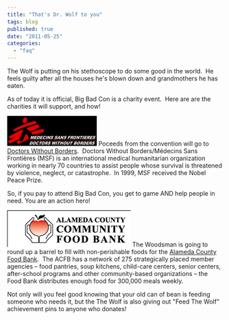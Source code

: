 ```yaml
---
title: "That's Dr. Wolf to you"
tags: blog
published: true
date: "2011-05-25"
categories: 
  - "faq"
---
```


The Wolf is putting on his stethoscope to do some good in the world.  He feels guilty after all the houses he's blown down and grandmothers he has eaten.

As of today it is official, Big Bad Con is a charity event.  Here are are the charities it will support, and how!

[![Doctors Without Borders](/images/msf-logo-header.jpg "Doctors Without Borders")](http://www.bigbadcon.com/wp-content/uploads/2011/05/msf-logo-header.jpg) Poceeds from the convention will go to [Doctors Without Borders](http://www.doctorswithoutborders.org/).  Doctors Without Borders/Médecins Sans Frontières (MSF) is an international medical humanitarian organization working in nearly 70 countries to assist people whose survival is threatened by violence, neglect, or catastrophe.  In 1999, MSF received the Nobel Peace Prize.

So, if you pay to attend Big Bad Con, you get to game AND help people in need. You are an action hero!

[![](/images/header_logo_home.gif "Alemeda County Food Bank")](http://www.bigbadcon.com/wp-content/uploads/2011/05/header_logo_home.gif) The Woodsman is going to round up a barrel to fill with non-perishable foods for the [Alameda County Food Bank](http://www.accfb.org/).  The ACFB has a network of 275 strategically placed member agencies – food pantries, soup kitchens, child-care centers, senior centers, after-school programs and other community-based organizations – the Food Bank distributes enough food for 300,000 meals weekly.

Not only will you feel good knowing that your old can of bean is feeding someone who needs it, but the The Wolf is also giving out "Feed The Wolf" achievement pins to anyone who donates!

